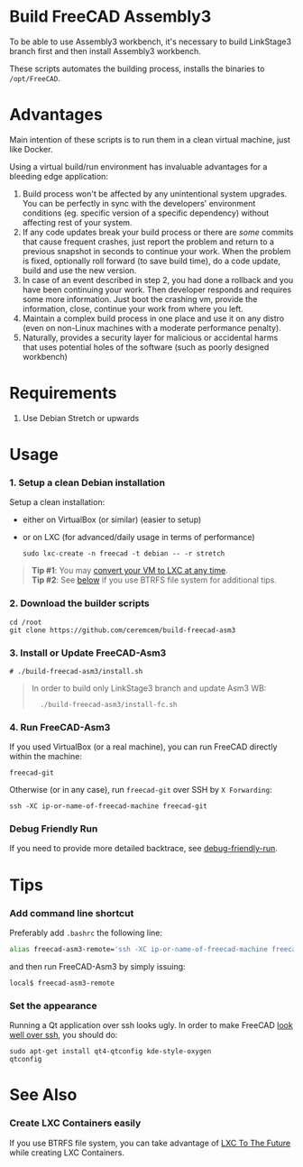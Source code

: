 # Build FreeCAD Assembly3

To be able to use Assembly3 workbench, it's necessary to build LinkStage3 branch first and then install Assembly3 workbench. 

These scripts automates the building process, installs the binaries to `/opt/FreeCAD`. 

# Advantages 

Main intention of these scripts is to run them in a clean virtual machine, just like Docker. 

Using a virtual build/run environment has invaluable advantages for a bleeding edge application:

1. Build process won't be affected by any unintentional system upgrades. You can be perfectly in sync with the developers' environment conditions (eg. specific version of a specific dependency) without affecting rest of your system.
2. If any code updates break your build process or there are *some* commits that cause frequent crashes, just report the problem and return to a previous snapshot in seconds to continue your work. When the problem is fixed, optionally roll forward (to save build time), do a code update, build and use the new version. 
3. In case of an event described in step 2, you had done a rollback and you have been continuing your work. Then developer responds and requires some more information. Just boot the crashing vm, provide the information, close, continue your work from where you left. 
4. Maintain a complex build process in one place and use it on any distro (even on non-Linux machines with a moderate performance penalty). 
5. Naturally, provides a security layer for malicious or accidental harms that uses potential holes of the software (such as poorly designed workbench)

# Requirements 

1. Use Debian Stretch or upwards 

# Usage 

### 1. Setup a clean Debian installation 

Setup a clean installation:
* either on VirtualBox (or similar) (easier to setup) 
* or on LXC (for advanced/daily usage in terms of performance)

      sudo lxc-create -n freecad -t debian -- -r stretch

> **Tip #1**: You may [convert your VM to LXC at any time](https://github.com/aktos-io/lxc-to-the-future/blob/master/README.md#convert-another-vm-to-lxc-container). <br />
> **Tip #2**: See [below](#create-lxc-containers-easily) if you use BTRFS file system for additional tips.

### 2. Download the builder scripts

```
cd /root
git clone https://github.com/ceremcem/build-freecad-asm3
```

### 3. Install or Update FreeCAD-Asm3


```console
# ./build-freecad-asm3/install.sh 
```

> In order to build only LinkStage3 branch and update Asm3 WB:
> 
>       ./build-freecad-asm3/install-fc.sh
>

### 4. Run FreeCAD-Asm3

If you used VirtualBox (or a real machine), you can run FreeCAD directly within the machine: 

```
freecad-git
```

Otherwise (or in any case), run `freecad-git` over SSH by `X Forwarding`:

```
ssh -XC ip-or-name-of-freecad-machine freecad-git
```

### Debug Friendly Run 

If you need to provide more detailed backtrace, see [debug-friendly-run](./debug-friendly-run.md).

# Tips 

### Add command line shortcut

Preferably add `.bashrc` the following line: 
 
  ```bash
  alias freecad-asm3-remote='ssh -XC ip-or-name-of-freecad-machine freecad-git'
  ```
 
and then run FreeCAD-Asm3 by simply issuing: 
 
   ```console
   local$ freecad-asm3-remote 
   ```
   
### Set the appearance 

Running a Qt application over ssh looks ugly. In order to make FreeCAD [look well over ssh](https://user-images.githubusercontent.com/6639874/45443660-05b3fc80-b6ce-11e8-91a9-002423f589ad.png), you should do:

```
sudo apt-get install qt4-qtconfig kde-style-oxygen
qtconfig
```

# See Also 

### Create LXC Containers easily 
 
If you use BTRFS file system, you can take advantage of [LXC To The Future](https://github.com/aktos-io/lxc-to-the-future) while creating LXC Containers.
